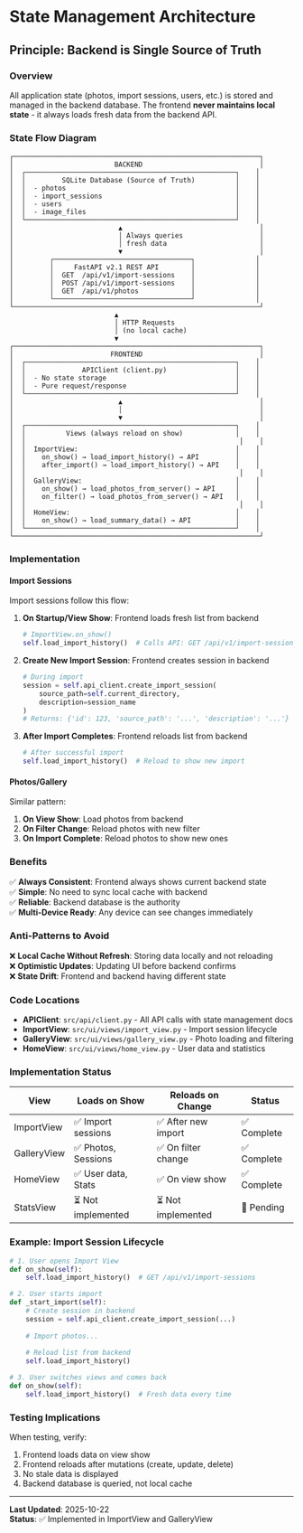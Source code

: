 # State Management Architecture

## Principle: Backend is Single Source of Truth

### Overview
All application state (photos, import sessions, users, etc.) is stored and managed in the backend database. The frontend **never maintains local state** - it always loads fresh data from the backend API.

### State Flow Diagram

```
┌─────────────────────────────────────────────────────────────┐
│                         BACKEND                             │
│  ┌────────────────────────────────────────────────────┐    │
│  │         SQLite Database (Source of Truth)          │    │
│  │  - photos                                          │    │
│  │  - import_sessions                                 │    │
│  │  - users                                           │    │
│  │  - image_files                                     │    │
│  └────────────────────────────────────────────────────┘    │
│                          ▲                                  │
│                          │ Always queries                   │
│                          │ fresh data                       │
│                          ▼                                  │
│         ┌──────────────────────────────────┐               │
│         │     FastAPI v2.1 REST API        │               │
│         │  GET  /api/v1/import-sessions    │               │
│         │  POST /api/v1/import-sessions    │               │
│         │  GET  /api/v1/photos             │               │
│         └──────────────────────────────────┘               │
└─────────────────────────────────────────────────────────────┘
                          ▲
                          │ HTTP Requests
                          │ (no local cache)
                          ▼
┌─────────────────────────────────────────────────────────────┐
│                        FRONTEND                             │
│  ┌────────────────────────────────────────────────────┐    │
│  │              APIClient (client.py)                 │    │
│  │  - No state storage                                │    │
│  │  - Pure request/response                           │    │
│  └────────────────────────────────────────────────────┘    │
│                          ▲                                  │
│                          │                                  │
│                          ▼                                  │
│  ┌────────────────────────────────────────────────────┐    │
│  │          Views (always reload on show)             │    │
│  │                                                     │    │
│  │  ImportView:                                       │    │
│  │    on_show() → load_import_history() → API         │    │
│  │    after_import() → load_import_history() → API    │    │
│  │                                                     │    │
│  │  GalleryView:                                      │    │
│  │    on_show() → load_photos_from_server() → API     │    │
│  │    on_filter() → load_photos_from_server() → API   │    │
│  │                                                     │    │
│  │  HomeView:                                         │    │
│  │    on_show() → load_summary_data() → API           │    │
│  └────────────────────────────────────────────────────┘    │
└─────────────────────────────────────────────────────────────┘
```

### Implementation

#### Import Sessions
Import sessions follow this flow:

1. **On Startup/View Show**: Frontend loads fresh list from backend
   ```python
   # ImportView.on_show()
   self.load_import_history()  # Calls API: GET /api/v1/import-sessions
   ```

2. **Create New Import Session**: Frontend creates session in backend
   ```python
   # During import
   session = self.api_client.create_import_session(
       source_path=self.current_directory,
       description=session_name
   )
   # Returns: {'id': 123, 'source_path': '...', 'description': '...'}
   ```

3. **After Import Completes**: Frontend reloads list from backend
   ```python
   # After successful import
   self.load_import_history()  # Reload to show new import
   ```

#### Photos/Gallery
Similar pattern:

1. **On View Show**: Load photos from backend
2. **On Filter Change**: Reload photos with new filter
3. **On Import Complete**: Reload photos to show new ones

### Benefits

✅ **Always Consistent**: Frontend always shows current backend state  
✅ **Simple**: No need to sync local cache with backend  
✅ **Reliable**: Backend database is the authority  
✅ **Multi-Device Ready**: Any device can see changes immediately  

### Anti-Patterns to Avoid

❌ **Local Cache Without Refresh**: Storing data locally and not reloading  
❌ **Optimistic Updates**: Updating UI before backend confirms  
❌ **State Drift**: Frontend and backend having different state  

### Code Locations

- **APIClient**: `src/api/client.py` - All API calls with state management docs
- **ImportView**: `src/ui/views/import_view.py` - Import session lifecycle
- **GalleryView**: `src/ui/views/gallery_view.py` - Photo loading and filtering
- **HomeView**: `src/ui/views/home_view.py` - User data and statistics

### Implementation Status

| View | Loads on Show | Reloads on Change | Status |
|------|---------------|-------------------|---------|
| ImportView | ✅ Import sessions | ✅ After new import | ✅ Complete |
| GalleryView | ✅ Photos, Sessions | ✅ On filter change | ✅ Complete |
| HomeView | ✅ User data, Stats | ✅ On view show | ✅ Complete |
| StatsView | ⏳ Not implemented | ⏳ Not implemented | 🚧 Pending |

### Example: Import Session Lifecycle

```python
# 1. User opens Import View
def on_show(self):
    self.load_import_history()  # GET /api/v1/import-sessions

# 2. User starts import
def _start_import(self):
    # Create session in backend
    session = self.api_client.create_import_session(...)
    
    # Import photos...
    
    # Reload list from backend
    self.load_import_history()

# 3. User switches views and comes back
def on_show(self):
    self.load_import_history()  # Fresh data every time
```

### Testing Implications

When testing, verify:
1. Frontend loads data on view show
2. Frontend reloads after mutations (create, update, delete)
3. No stale data is displayed
4. Backend database is queried, not local cache

---

**Last Updated**: 2025-10-22  
**Status**: ✅ Implemented in ImportView and GalleryView
